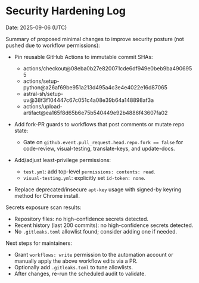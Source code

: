 # Security Hardening Log

Date: 2025-09-06 (UTC)

Summary of proposed minimal changes to improve security posture (not pushed due to workflow permissions):

- Pin reusable GitHub Actions to immutable commit SHAs:
  - actions/checkout@08eba0b27e820071cde6df949e0beb9ba4906955
  - actions/setup-python@a26af69be951a213d495a4c3e4e4022e16d87065
  - astral-sh/setup-uv@38f3f104447c67c051c4a08e39b64a148898af3a
  - actions/upload-artifact@ea165f8d65b6e75b540449e92b4886f43607fa02

- Add fork-PR guards to workflows that post comments or mutate repo state:
  - Gate on `github.event.pull_request.head.repo.fork == false` for code-review, visual-testing, translate-keys, and update-docs.

- Add/adjust least-privilege permissions:
  - `test.yml`: add top-level `permissions: contents: read`.
  - `visual-testing.yml`: explicitly set `id-token: none`.

- Replace deprecated/insecure `apt-key` usage with signed-by keyring method for Chrome install.

Secrets exposure scan results:
- Repository files: no high-confidence secrets detected.
- Recent history (last 200 commits): no high-confidence secrets detected.
- No `.gitleaks.toml` allowlist found; consider adding one if needed.

Next steps for maintainers:
- Grant `workflows: write` permission to the automation account or manually apply the above workflow edits via a PR.
- Optionally add `.gitleaks.toml` to tune allowlists.
- After changes, re-run the scheduled audit to validate.
